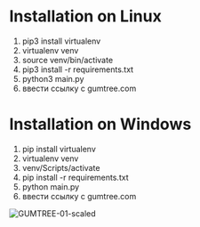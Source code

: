 # Installation on Linux

1. pip3 install virtualenv
2. virtualenv venv
3. source venv/bin/activate
4. pip3 install -r requirements.txt
5. python3 main.py
6. ввести ссылку с gumtree.com 

# Installation on Windows

1. pip install virtualenv
2. virtualenv venv
3. venv/Scripts/activate
4. pip install -r requirements.txt
5. python main.py
6. ввести ссылку с gumtree.com 

![GUMTREE-01-scaled](https://user-images.githubusercontent.com/83600812/116905161-49751f00-ac47-11eb-84fb-bc30d3759035.jpg)

